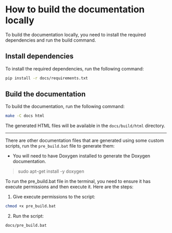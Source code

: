 # How to build the documentation locally

To build the documentation locally, you need to install the required dependencies and run the build command.

## Install dependencies

To install the required dependencies, run the following command:

```bash
pip install -r docs/requirements.txt
```

## Build the documentation

To build the documentation, run the following command:

```bash
make -C docs html
```

The generated HTML files will be available in the `docs/build/html` directory.

---

There are other documentation files that are generated using some custom scripts, run the `pre_build.bat` file to generate them:

- You will need to have Doxygen installed to generate the Doxygen documentation.

> sudo apt-get install -y doxygen

To run the pre_build.bat file in the terminal, you need to ensure it has execute permissions and then execute it. Here are the steps:

1. Give execute permissions to the script:

```bash
chmod +x pre_build.bat
```

2. Run the script:

```bash
docs/pre_build.bat
```
